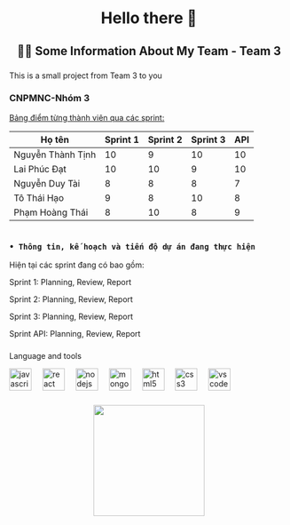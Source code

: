 <h1 align="center">Hello there 👋</h1>

###

<h2 align="center">👩‍💻 Some Information About My Team - Team 3</h2>

###

<p align="left">
  <span class="animated-text">This is a small project from Team 3 to you</span>
</p>

###

### CNPMNC-Nhóm 3 
<ins> Bảng điểm từng thành viên qua các sprint: </code>

| Họ tên | Sprint 1 | Sprint 2 | Sprint 3 | API |
|---|---|---|---|---|
| Nguyễn Thành Tịnh | 10 | 9 | 10 | 10 |
| Lai Phúc Đạt | 10 | 10 | 9 | 10 |
| Nguyễn Duy Tài | 8 | 8 | 8 | 7 |
| Tô Thái Hạo | 9 | 8 | 10 | 8 |
| Phạm Hoàng Thái | 8 | 10 | 8 | 9 |

### <b><Code> • Thông tin, kế hoạch và tiến độ dự án đang thực hiện </code></b>



Hiện tại các sprint đang có bao gồm:

Sprint 1: Planning, Review, Report

Sprint 2: Planning, Review, Report

Sprint 3: Planning, Review, Report

Sprint API: Planning, Review, Report

###

<p align="left">Language and tools</p>

<div align="left">
  <img src="https://cdn.jsdelivr.net/gh/devicons/devicon/icons/javascript/javascript-original.svg" height="40" alt="javascript logo"  />
  <img width="12" />
  <img src="https://cdn.jsdelivr.net/gh/devicons/devicon/icons/react/react-original.svg" height="40" alt="react logo"  />
  <img width="12" />
  <img src="https://cdn.jsdelivr.net/gh/devicons/devicon/icons/nodejs/nodejs-original.svg" height="40" alt="nodejs logo"  />
  <img width="12" />
  <img src="https://cdn.jsdelivr.net/gh/devicons/devicon/icons/mongodb/mongodb-original.svg" height="40" alt="mongodb logo"  />
  <img width="12" />
  <img src="https://cdn.jsdelivr.net/gh/devicons/devicon/icons/html5/html5-original.svg" height="40" alt="html5 logo"  />
  <img width="12" />
  <img src="https://cdn.jsdelivr.net/gh/devicons/devicon/icons/css3/css3-original.svg" height="40" alt="css3 logo"  />
  <img width="12" />
  <img src="https://cdn.jsdelivr.net/gh/devicons/devicon/icons/vscode/vscode-original.svg" height="40" alt="vscode logo"  />
</div>

###

<div align="center">
  <img height="200" src="https://i.giphy.com/media/v1.Y2lkPTc5MGI3NjExMmR2NzlvYzVjeGIzY3c3aDA3ajJhdW50bThqdm9rcDdkNTFwZzVtcSZlcD12MV9pbnRlcm5hbF9naWZfYnlfaWQmY3Q9dg/12qxR8tbj3qvq23V7z/giphy.gif"  />
</div>


